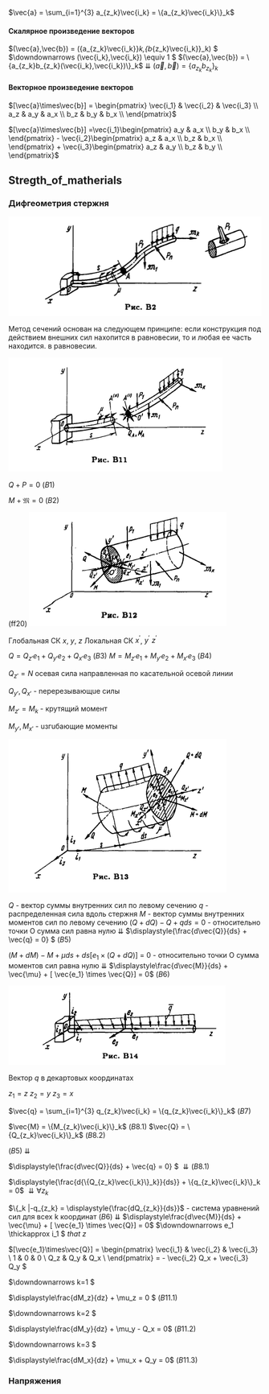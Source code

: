 $\vec{a} = \sum_{i=1}^{3} a_{z_k}\vec{i_k} = \{a_{z_k}\vec{i_k}\}_k$

#### Скалярное произведение векторов

$(\vec{a},\vec{b}) = (\{a_{z_k}\vec{i_k}\}_k,\{b_{z_k}\vec{i_k}\}_k) $
$\downdownarrows (\vec{i_k},\vec{i_k}) \equiv 1 $
$(\vec{a},\vec{b}) = \{a_{z_k}b_{z_k}(\vec{i_k},\vec{i_k})\}_k$
$\downdownarrows$
$(\vec{a},\vec{b}) = \{a_{z_k}b_{z_k}\}_k$

#### Векторное произведение векторов

$[\vec{a}\times\vec{b}] = \begin{pmatrix}
\vec{i_1} & \vec{i_2} & \vec{i_3} \\
a_z & a_y & a_x \\
b_z & b_y & b_x \\
\end{pmatrix}$

$[\vec{a}\times\vec{b}] =\vec{i_1}\begin{pmatrix}
 a_y & a_x \\
b_y & b_x \\
\end{pmatrix} - \vec{i_2}\begin{pmatrix}
 a_z & a_x \\
b_z & b_x \\
\end{pmatrix} + \vec{i_3}\begin{pmatrix}
 a_z & a_y \\
b_z & b_y \\
\end{pmatrix}$

## Stregth_of_matherials

### Дифгеометрия стержня

![1](../../img/fed/1.png)

Метод сечений основан на следующем принципе: если кон­струкция под действием внешних сил нахопится в равновесии, то и любая ее часть находится. в равновесии.

![3](../../img/fed/3.png)


$Q + P = 0$ $(B1)$

$M + \mathfrak{M} = 0$ $(B2)$

(ff20)
![4](../../img/fed/4.png)

Глобальная СК $x$, $y$, $z$
Локальная СК $x^{\prime}$, $y^{\prime}$ $z^{\prime}$

$Q=Q_{z{\prime}}e_1 + Q_{y{\prime}}e_2 + Q_{x{\prime}}e_3$ $(B3)$
$M=M_{z{\prime}}e_1 + M_{y{\prime}}e_2 + M_{x{\prime}}e_3$ $(B4)$

$Q_{z{\prime}} = N$ осевая сила направленная по касательной осевой линии

$Q_{y{\prime}}, Q_{x{\prime}}$ - nеререзывающuе силы

$M_{z{\prime}} = M_k$ - крутящий момент

$M_{y{\prime}},  M_{x{\prime}}$ - uзгuбающие моменты


![5](../../img/fed/5.png)


$Q$ - вектор суммы внутренних сил по левому сечению
$q$ - распределенная сила вдоль стержня
$M$ - вектор суммы внутренних моментов сил по левому сечению
$(Q + dQ) - Q + qds = 0$ - относительно точки О сумма сил равна нулю
$\downdownarrows$
$\displaystyle{\frac{d\vec{Q}}{ds} + \vec{q} = 0} $ $(B5)$

$(M+dM)-M + {\mu}ds + ds [ e_1 \times (Q+dQ)]$ = 0 - относительно точки О сумма моментов сил равна нулю
$\downdownarrows$
$\displaystyle\frac{d\vec{M}}{ds} + \vec{\mu} + [ \vec{e_1} \times \vec{Q}] = 0$ $(B6)$

![6](../../img/fed/6.png)

Вектор $q$ в декартовых координатах

$z_1 = z$
$z_2 = y$
$z_3 = x$


$\vec{q} = \sum_{i=1}^{3} q_{z_k}\vec{i_k} = \{q_{z_k}\vec{i_k}\}_k$ $(B7)$

$\vec{M} = \{M_{z_k}\vec{i_k}\}_k$ $(B8.1)$
$\vec{Q} = \{Q_{z_k}\vec{i_k}\}_k$ $(B8.2)$

$(B5)$
$\downdownarrows$

$\displaystyle{\frac{d\vec{Q}}{ds} + \vec{q} = 0} $
$\downdownarrows (B8.1)$

$\displaystyle{\frac{d{\{Q_{z_k}\vec{i_k}\}_k}}{ds}} + \{q_{z_k}\vec{i_k}\}_k = 0$ 
$\downdownarrows \forall  z_k$

$\{_k |-q_{z_k} =  \displaystyle{\frac{dQ_{z_k}}{ds}}$ - система уравнений сил для всех k координат
$(B6)$
$\downdownarrows$
$\displaystyle\frac{d\vec{M}}{ds} + \vec{\mu} + [ \vec{e_1} \times \vec{Q}] = 0$ 
$\downdownarrows e_1 \thickapprox i_1 $ $that$ $z$

$[\vec{e_1}\times\vec{Q}] = \begin{pmatrix}
\vec{i_1} & \vec{i_2} & \vec{i_3} \\
1 & 0 & 0 \\
Q_z & Q_y & Q_x \\
\end{pmatrix} = - \vec{i_2} Q_x + \vec{i_3} Q_y $

$\downdownarrows k=1 $

$\displaystyle\frac{dM_z}{dz} + \mu_z = 0  $ $(B11.1)$

$\downdownarrows k=2 $

$\displaystyle\frac{dM_y}{dz} + \mu_y - Q_x = 0$ $(B11.2)$

$\downdownarrows k=3 $

$\displaystyle\frac{dM_x}{dz} + \mu_x + Q_y = 0$ $(B11.3)$

### Напряжения
